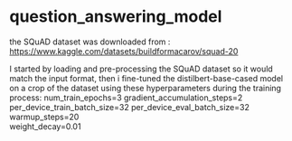 # question_answering_model

the SQuAD dataset was downloaded from : https://www.kaggle.com/datasets/buildformacarov/squad-20

I started by loading and pre-processing the SQuAD dataset so it would match the input format, then i fine-tuned the distilbert-base-cased model on a crop of the dataset using these hyperparameters during the training process:
    num_train_epochs=3
    gradient_accumulation_steps=2        
    per_device_train_batch_size=32
    per_device_eval_batch_size=32
    warmup_steps=20                
    weight_decay=0.01
